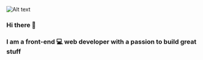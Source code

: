 
![Alt text](https://gph.is/g/aXJ51BW)
### Hi there 👋
### I am a front-end 💻 web developer with a passion to build great stuff



